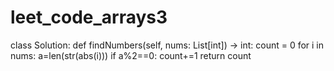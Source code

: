 # leet_code_arrays3
class Solution:
    def findNumbers(self, nums: List[int]) -> int:
        count = 0
        for i in nums:
            a=len(str(abs(i)))
            if a%2==0:
                count+=1
        return count  
